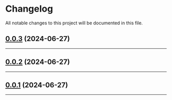 <!--- BEGIN HEADER -->
# Changelog

All notable changes to this project will be documented in this file.
<!--- END HEADER -->

## [0.0.3](https://github.com/kristos80/super-reader/compare/v0.0.2...v0.0.3) (2024-06-27)


---

## [0.0.2](https://github.com/kristos80/super-reader/compare/v0.0.1...v0.0.2) (2024-06-27)


---

## [0.0.1](https://github.com/kristos80/super-reader/compare/0.0.0...v0.0.1) (2024-06-27)


---

